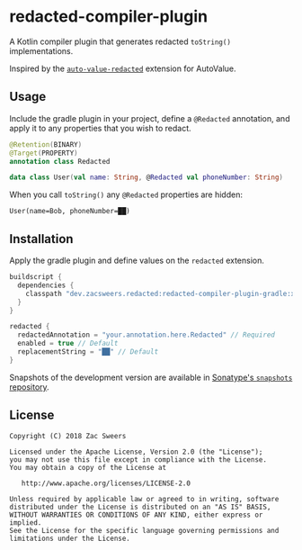 redacted-compiler-plugin
========================

A Kotlin compiler plugin that generates redacted `toString()` implementations.

Inspired by the [`auto-value-redacted`](https://github.com/square/auto-value-redacted) extension for AutoValue.

## Usage

Include the gradle plugin in your project, define a `@Redacted` annotation, and apply it to any 
properties that you wish to redact.

```kotlin
@Retention(BINARY)
@Target(PROPERTY)
annotation class Redacted
```

```kotlin
data class User(val name: String, @Redacted val phoneNumber: String)
```

When you call `toString()` any `@Redacted` properties are hidden:

```
User(name=Bob, phoneNumber=██)
```

## Installation

Apply the gradle plugin and define values on the `redacted` extension.

```gradle
buildscript {
  dependencies {
    classpath "dev.zacsweers.redacted:redacted-compiler-plugin-gradle:x.y.z"
  }  
}

redacted {
  redactedAnnotation = "your.annotation.here.Redacted" // Required
  enabled = true // Default
  replacementString = "██" // Default
}

```

Snapshots of the development version are available in [Sonatype's `snapshots` repository][snapshots].

License
-------

    Copyright (C) 2018 Zac Sweers

    Licensed under the Apache License, Version 2.0 (the "License");
    you may not use this file except in compliance with the License.
    You may obtain a copy of the License at

       http://www.apache.org/licenses/LICENSE-2.0

    Unless required by applicable law or agreed to in writing, software
    distributed under the License is distributed on an "AS IS" BASIS,
    WITHOUT WARRANTIES OR CONDITIONS OF ANY KIND, either express or implied.
    See the License for the specific language governing permissions and
    limitations under the License.

 [snapshots]: https://oss.sonatype.org/content/repositories/snapshots/